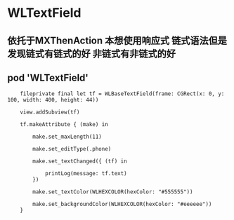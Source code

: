 # WLTextField

## 依托于MXThenAction 本想使用响应式 链式语法但是发现链式有链式的好 非链式有非链式的好 

## pod 'WLTextField'


        fileprivate final let tf = WLBaseTextField(frame: CGRect(x: 0, y: 100, width: 400, height: 44))

        view.addSubview(tf)
        
        tf.makeAttribute { (make) in
            
            make.set_maxLength(11)
            
            make.set_editType(.phone)
            
            make.set_textChanged({ (tf) in
                
                printLog(message: tf.text)
            })
            
            make.set_textColor(WLHEXCOLOR(hexColor: "#555555"))
            
            make.set_backgroundColor(WLHEXCOLOR(hexColor: "#eeeeee"))
        }
